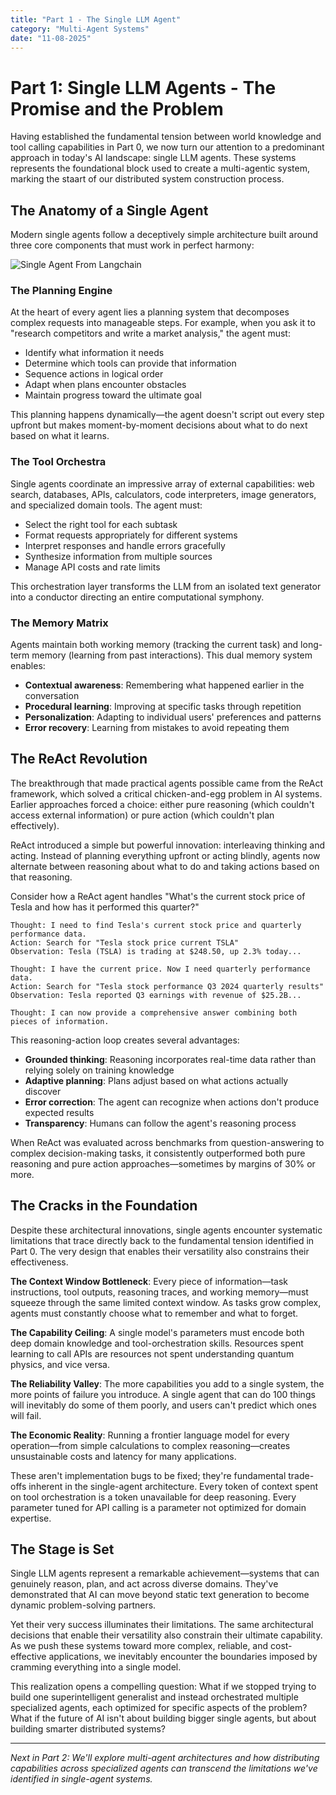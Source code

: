 ```yaml
---
title: "Part 1 - The Single LLM Agent"
category: "Multi-Agent Systems"
date: "11-08-2025"
---
```


# Part 1: Single LLM Agents - The Promise and the Problem

Having established the fundamental tension between world knowledge and tool calling capabilities in Part 0, we now turn our attention to a predominant approach in today's AI landscape: single LLM agents. These systems represents the foundational block used to create a multi-agentic system, marking the staart of our distributed system construction process.

## The Anatomy of a Single Agent

Modern single agents follow a deceptively simple architecture built around three core components that must work in perfect harmony:

![Single Agent From Langchain](/single_agent1.png)

### **The Planning Engine**
At the heart of every agent lies a planning system that decomposes complex requests into manageable steps. For example, when you ask it to "research competitors and write a market analysis," the agent must:
- Identify what information it needs
- Determine which tools can provide that information
- Sequence actions in logical order
- Adapt when plans encounter obstacles
- Maintain progress toward the ultimate goal

This planning happens dynamically—the agent doesn't script out every step upfront but makes moment-by-moment decisions about what to do next based on what it learns.

### **The Tool Orchestra**
Single agents coordinate an impressive array of external capabilities: web search, databases, APIs, calculators, code interpreters, image generators, and specialized domain tools. The agent must:
- Select the right tool for each subtask
- Format requests appropriately for different systems
- Interpret responses and handle errors gracefully
- Synthesize information from multiple sources
- Manage API costs and rate limits

This orchestration layer transforms the LLM from an isolated text generator into a conductor directing an entire computational symphony.

### **The Memory Matrix**
Agents maintain both working memory (tracking the current task) and long-term memory (learning from past interactions). This dual memory system enables:
- **Contextual awareness**: Remembering what happened earlier in the conversation
- **Procedural learning**: Improving at specific tasks through repetition
- **Personalization**: Adapting to individual users' preferences and patterns
- **Error recovery**: Learning from mistakes to avoid repeating them

## The ReAct Revolution

The breakthrough that made practical agents possible came from the ReAct framework, which solved a critical chicken-and-egg problem in AI systems. Earlier approaches forced a choice: either pure reasoning (which couldn't access external information) or pure action (which couldn't plan effectively).

ReAct introduced a simple but powerful innovation: interleaving thinking and acting. Instead of planning everything upfront or acting blindly, agents now alternate between reasoning about what to do and taking actions based on that reasoning. 

Consider how a ReAct agent handles "What's the current stock price of Tesla and how has it performed this quarter?"

```
Thought: I need to find Tesla's current stock price and quarterly performance data.
Action: Search for "Tesla stock price current TSLA"
Observation: Tesla (TSLA) is trading at $248.50, up 2.3% today...

Thought: I have the current price. Now I need quarterly performance data.
Action: Search for "Tesla stock performance Q3 2024 quarterly results"
Observation: Tesla reported Q3 earnings with revenue of $25.2B...

Thought: I can now provide a comprehensive answer combining both pieces of information.
```

This reasoning-action loop creates several advantages:
- **Grounded thinking**: Reasoning incorporates real-time data rather than relying solely on training knowledge
- **Adaptive planning**: Plans adjust based on what actions actually discover
- **Error correction**: The agent can recognize when actions don't produce expected results
- **Transparency**: Humans can follow the agent's reasoning process

When ReAct was evaluated across benchmarks from question-answering to complex decision-making tasks, it consistently outperformed both pure reasoning and pure action approaches—sometimes by margins of 30% or more.

## The Cracks in the Foundation

Despite these architectural innovations, single agents encounter systematic limitations that trace directly back to the fundamental tension identified in Part 0. The very design that enables their versatility also constrains their effectiveness.

**The Context Window Bottleneck**: Every piece of information—task instructions, tool outputs, reasoning traces, and working memory—must squeeze through the same limited context window. As tasks grow complex, agents must constantly choose what to remember and what to forget.

**The Capability Ceiling**: A single model's parameters must encode both deep domain knowledge and tool-orchestration skills. Resources spent learning to call APIs are resources not spent understanding quantum physics, and vice versa.

**The Reliability Valley**: The more capabilities you add to a single system, the more points of failure you introduce. A single agent that can do 100 things will inevitably do some of them poorly, and users can't predict which ones will fail.

**The Economic Reality**: Running a frontier language model for every operation—from simple calculations to complex reasoning—creates unsustainable costs and latency for many applications.

These aren't implementation bugs to be fixed; they're fundamental trade-offs inherent in the single-agent architecture. Every token of context spent on tool orchestration is a token unavailable for deep reasoning. Every parameter tuned for API calling is a parameter not optimized for domain expertise.

## The Stage is Set

Single LLM agents represent a remarkable achievement—systems that can genuinely reason, plan, and act across diverse domains. They've demonstrated that AI can move beyond static text generation to become dynamic problem-solving partners.

Yet their very success illuminates their limitations. The same architectural decisions that enable their versatility also constrain their ultimate capability. As we push these systems toward more complex, reliable, and cost-effective applications, we inevitably encounter the boundaries imposed by cramming everything into a single model.

This realization opens a compelling question: What if we stopped trying to build one superintelligent generalist and instead orchestrated multiple specialized agents, each optimized for specific aspects of the problem? What if the future of AI isn't about building bigger single agents, but about building smarter distributed systems?

---

*Next in Part 2: We'll explore multi-agent architectures and how distributing capabilities across specialized agents can transcend the limitations we've identified in single-agent systems.*